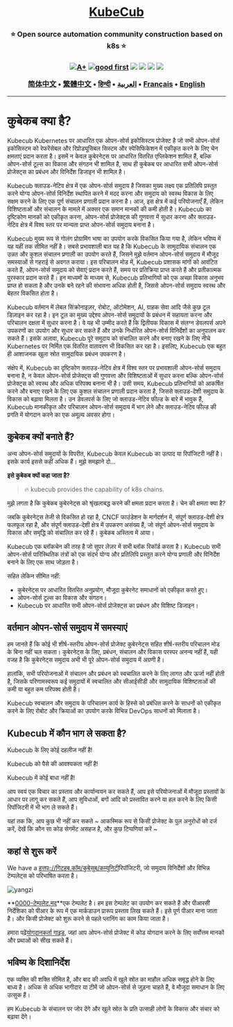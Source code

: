 <h1 align="center" style="border-bottom: none">
    <b>
        <a href="https://docker.nsddd.top">KubeCub</a><br>
    </b>
</h1>
<h3 align="center" style="border-bottom: none">
      ⭐️  Open source automation community construction based on k8s  ⭐️ <br>
<h3>

<p align=center>
<a href="https://goreportcard.com/report/github.com/kubecub/go-project-layout"><img src="https://goreportcard.com/badge/github.com/kubecub/go-project-layout" alt="A+"></a>
<a href="https://github.com/issues?q=org%kubecub+is%3Aissue+label%3A%22good+first+issue%22+no%3Aassignee"><img src="https://img.shields.io/github/issues/kubecub/go-project-layout/good%20first%20issue?logo=%22github%22" alt="good first"></a>
<a href="https://github.com/kubecub/go-project-layout"><img src="https://img.shields.io/github/stars/kubecub/go-project-layout.svg?style=flat&logo=github&colorB=deeppink&label=stars"></a>
<a href="https://join.slack.com/t/kubecub/shared_invite/zt-1se0k2bae-lkYzz0_T~BYh3rjkvlcUqQ"><img src="https://img.shields.io/badge/Slack-100%2B-blueviolet?logo=slack&amp;logoColor=white"></a>
<a href="https://github.com/kubecub/go-project-layout/blob/main/LICENSE"><img src="https://img.shields.io/badge/license-Apache--2.0-green"></a>
<a href="https://golang.org/"><img src="https://img.shields.io/badge/Language-Go-blue.svg"></a>
</p>

</p>

<p align="center">
    <a href="./README-zh-CN.md"><b>简体中文</b></a> •
    <a href="./README-zh-TW.md"><b>繁體中文</b></a> •
    <a href="./README-hi.md"><b>हिन्दी</b></a> •
    <a href="./README-ar.md"><b>العربية</b></a> •
    <a href="./README-fr.md"><b>Français</b></a> •
    <a href="./README.md"><b>English</b></a>
</p>

</p>

* * *

# कुबेकब क्या है?

Kubecub Kubernetes पर आधारित एक ओपन-सोर्स इकोसिस्टम प्रोजेक्ट है जो सभी ओपन-सोर्स इकोसिस्टम को रेफरेंसेबल और रिप्रोड्यूसिबल सिस्टम और स्पेसिफिकेशन में एकीकृत करने के लिए चेन क्षमताएं प्रदान करता है। इसमें न केवल कुबेरनेट्स पर आधारित वितरित एप्लिकेशन शामिल हैं, बल्कि ओपन-सोर्स टूल्स का विकास और संगठन भी शामिल है, साथ ही कुबेकब पर आधारित सभी ओपन-सोर्स प्रोजेक्ट्स का प्रबंधन और विनिर्देश डिजाइन भी शामिल है।

Kubecub क्लाउड-नेटिव क्षेत्र में एक ओपन-सोर्स समुदाय है जिसका मुख्य लक्ष्य एक प्रतिलिपि प्रस्तुत करने योग्य ओपन-सोर्स विनिर्देश स्थापित करने में मदद करना और समुदाय को स्वस्थ विकास के लिए सक्षम करने के लिए एक पूर्ण संचालन प्रणाली प्रदान करना है। आज, इस क्षेत्र में कई परियोजनाएँ हैं, लेकिन विशिष्टताओं और संचालन के मामले में अक्सर एक समान मानकों की कमी होती है। Kubecub का दृष्टिकोण मानकों को एकीकृत करना, ओपन-सोर्स प्रोजेक्ट्स की गुणवत्ता में सुधार करना और क्लाउड-नेटिव क्षेत्र में विश्व स्तर पर मान्यता प्राप्त ओपन-सोर्स समुदाय बनाना है।

Kubecub मुख्य रूप से गोलंग प्रोग्रामिंग भाषा का उपयोग करके विकसित किया गया है, लेकिन भविष्य में यह यहीं तक सीमित नहीं है। सबसे प्रभावशाली बात यह है कि Kubecub के सामुदायिक संचालन एक उन्नत और कुशल संचालन प्रणाली का उपयोग करते हैं, जिसने मुझे वर्तमान ओपन-सोर्स समुदाय में मौजूद समस्याओं से गहराई से अवगत कराया। इस परिचालन मोड में, Kubecub प्रशासक मांगों को आवंटित करते हैं, ओपन-सोर्स समुदाय को सेवाएं प्रदान करते हैं, समय पर प्रतिक्रिया प्राप्त करते हैं और प्रतीकात्मक पुरस्कार प्रदान करते हैं। इन माध्यमों के माध्यम से, Kubecub प्रतिभागियों को एक अच्छा विकास अनुभव प्राप्त हो सकता है और उनके बने रहने की संभावना अधिक होती है, जिससे ओपन-सोर्स समुदाय स्वस्थ और बेहतर विकसित होता है।

Kubecub वर्तमान में लेबल सिंक्रोनाइज़र, रोबोट, ऑटोमेशन, AI, ग्राहक सेवा आदि जैसे कुछ टूल डिज़ाइन कर रहा है। इन टूल का मुख्य उद्देश्य ओपन-सोर्स समुदायों के प्रबंधन में सहायता करना और परिचालन दक्षता में सुधार करना है। वे यह भी उम्मीद करते हैं कि द्वितीयक विकास में संलग्न डेवलपर्स अपने उपकरणों का उपयोग और सुधार कर सकते हैं और उनके निर्धारित ओपन-सोर्स विनिर्देशों का अनुपालन कर सकते हैं। इसके अलावा, Kubecub पूरे समुदाय को संचालित करने और बनाए रखने के लिए नीचे Kubernetes पर निर्मित एक वितरित वातावरण भी विकसित कर रहा है। इसलिए, Kubecub एक बहुत ही आशाजनक खुला स्रोत सामुदायिक प्रबंधन उपकरण है।

संक्षेप में, Kubecub का दृष्टिकोण क्लाउड-नेटिव क्षेत्र में विश्व स्तर पर प्रभावशाली ओपन-सोर्स समुदाय बनाना है, न केवल ओपन-सोर्स प्रोजेक्ट्स की गुणवत्ता और विशिष्टताओं में सुधार करना बल्कि ओपन-सोर्स प्रोजेक्ट्स को स्वस्थ और अधिक परिपक्व बनाना भी है। उसी समय, Kubecub प्रतिभागियों को आकर्षित करने और बनाए रखने के लिए एक कुशल संचालन प्रणाली प्रदान करता है, जिससे क्लाउड-देशी समुदाय के विकास को बढ़ावा मिलता है। उन डेवलपर्स के लिए जो क्लाउड-नेटिव फील्ड के बारे में भावुक हैं, Kubecub मानकीकृत और परिचालन ओपन-सोर्स समुदाय में भाग लेने और क्लाउड-नेटिव फील्ड की प्रगति में योगदान करने का एक अमूल्य अवसर होगा।

## कुबेकब क्यों बनाते हैं?

अन्य ओपन-सोर्स समुदायों के विपरीत, Kubecub केवल Kubecub का उत्पाद या रिपॉजिटरी नहीं है। इसके कार्य इससे कहीं अधिक हैं। मुझे समझाने दो...

**इसे कुबेकब क्यों कहा जाता है?**

> 🔥 kubecub provides the capability of k8s chains.

मुझे लगता है कि कुबेकब कुबेरनेट्स को श्रृंखलाबद्ध करने की क्षमता प्रदान करता है। चेन की क्षमता क्या है?

जबकि कुबेरनेट्स तेजी से विकसित हो रहा है, CNCF फाउंडेशन के मार्गदर्शन में, संपूर्ण क्लाउड-देशी क्षेत्र फलफूल रहा है, और संपूर्ण क्लाउड-देशी क्षेत्र में उपकरण असंख्य हैं, जो संपूर्ण ओपन-सोर्स समुदाय के विकास और समृद्धि को संचालित कर रहे हैं। कुबेकब अस्तित्व में आया।

Kubecub एक ब्लॉकचेन की तरह है जो सुपर लेज़र में सभी ब्लॉक रिकॉर्ड करता है। Kubecub सभी ओपन-सोर्स पारिस्थितिक तंत्रों को एक संदर्भ योग्य और प्रतिलिपि प्रस्तुत करने योग्य प्रणाली और विनिर्देश बनाने के लिए एक साथ जोड़ता है।

सहित लेकिन सीमित नहीं:

-   कुबेरनेट्स पर आधारित वितरित अनुप्रयोग, मौजूदा कुबेरनेट समाधानों को एकीकृत करते हुए।
-   ओपन-सोर्स टूल्स का विकास और संगठन।
-   Kubecub पर आधारित सभी ओपन-सोर्स प्रोजेक्ट्स का प्रबंधन और विशिष्ट डिजाइन।

## वर्तमान ओपन-सोर्स समुदाय में समस्याएं

हम जानते हैं कि कोई भी शीर्ष-स्तरीय ओपन-सोर्स प्रोजेक्ट कुबेरनेट्स सहित शीर्ष-स्तरीय परिचालन मोड के बिना नहीं चल सकता। कुबेरनेट्स के लिए, प्रबंधन, संचालन और विकास परस्पर अनन्य नहीं हैं, यही वजह है कि कुबेरनेट्स समुदाय अभी भी पूरे ओपन-सोर्स समुदाय में अग्रणी है।

हालांकि, सभी परियोजनाओं में संचालन और प्रबंधन को स्वचालित करने के लिए लागत और ऊर्जा नहीं होती है, जिसके परिणामस्वरूप कई समुदायों में स्वचालित और सीआईसीडी और सामुदायिक विशिष्टताओं की कमी या बहुत कम परिपक्व होती है।

Kubecub स्वचालन और समुदाय के परिचालन कार्य के हिस्से को प्रबंधित करने के साधनों को एकीकृत करने के लिए रोबोट और क्रियाओं का उपयोग करके विभिन्न DevOps साधनों को मिलाता है।

## Kubecub में कौन भाग ले सकता है?

Kubecub के लिए कोई दहलीज नहीं है!

Kubecub को पैसे की आवश्यकता नहीं है!

Kubecub में कोई बाधा नहीं है!

आप स्वयं एक विचार का प्रस्ताव और कार्यान्वयन कर सकते हैं, आप इसे परियोजनाओं में मौजूदा प्रस्तावों के आधार पर लागू कर सकते हैं, आप सुविधाओं, बगों आदि को प्रस्तावित करने या हल करने के लिए किसी रिपॉजिटरी में भी भाग ले सकते हैं।

यहां तक ​​​​कि, आप कुछ भी नहीं कर सकते ~ आकस्मिक रूप से किसी प्रोजेक्ट के पुल अनुरोधों को दर्ज करें, देखें कि कौन सा कोड सेगमेंट असहज है, और कुछ टिप्पणियां करें ~

## कहां से शुरू करें

We have a [हत्तपः://गिटहब.कॉम/कुबेसुब/कम्युनिटी](https://github.com/kubecub/community)रिपॉजिटरी, जो समुदाय विनिर्देशों और विभिन्न टेम्पलेट्स को परिभाषित करता है।

![yangzi](http://sm.nsddd.top/sm202306012140301.png)

**[0000-टेम्पलेट.मद](http://0000-template.md/)**एक टेम्पलेट है। हम इस टेम्पलेट का उपयोग कर सकते हैं और पीआरसी निर्देशिका को पीआर के रूप में एक मार्कडाउन प्रारूप प्रस्ताव लिख सकते हैं। इसे पूर्ण पीआर माना जाता है। और किसी प्रोजेक्ट को शुरू करने से पहले प्लानिंग का काम किया जाता है।

हमारा पढ़ें[योगदानकर्ता गाइड](https://github.com/kubecub/community/blob/main/CONTRIBUTING.md), जहां आप ओपन-सोर्स प्रोजेक्ट में कोड योगदान करने के लिए सर्वोत्तम मानकों और प्रथाओं को सीख सकते हैं।

## भविष्य के दिशानिर्देश

एक व्यक्ति की शक्ति सीमित है, और बाद की अवधि में खुले स्रोत का माहौल अधिक समृद्ध होने के लिए बाध्य है। अधिक से अधिक भागीदार या टीमें जो ओपन-सोर्स से जुड़ना चाहते हैं, वे मौजूदा समाधान के लिए उत्सुक हैं।

हम Kubecub के संचालन पर जोर देंगे और खुले स्रोत के प्रति उत्साही लोगों के विकास और संचार को बढ़ावा देंगे।

